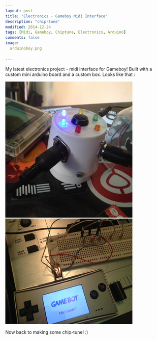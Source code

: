 ```yaml
---
layout: post
title: "Electronics - Gameboy Midi Interface"
description: "chip-tune"
modified: 2014-12-24
tags: [Midi, Gameboy, Chiptune, Electronics, Arduino]
comments: false
image: 
  arduinoboy.png

---
```


My latest electronics project - midi interface for Gameboy! Built with a custom mini arduino board and a custom box. Looks like that :

<img src="/images/arduinoBoy.png">

<img src="/images/gbamicro.png">

Now back to making some chip-tune! :)
